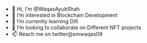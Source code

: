 - 👋 Hi, I’m @WaqasAyubShah
- 👀 I’m interested in Blockchain Development
- 🌱 I’m currently learning Difi
- 💞️ I’m looking to collaborate on Different NFT projects
- 📫 Reach me on twitter@smwaqas09

<!---
WaqasAyubShah/WaqasAyubShah is a ✨ special ✨ repository because its `README.md` (this file) appears on your GitHub profile.
You can click the Preview link to take a look at your changes.
--->
